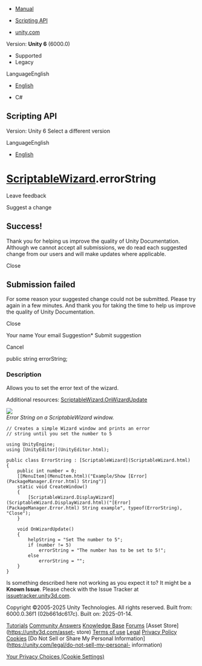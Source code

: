 [ ]()

  * [Manual](../Manual/index.html)
  * [Scripting API](../ScriptReference/index.html)

  * [unity.com](https://unity.com/)

Version: **Unity 6** (6000.0)

  * Supported
  * Legacy

LanguageEnglish

  * [English]()

  * C#

[ ](https://docs.unity3d.com)

## Scripting API

Version: Unity 6 Select a different version

LanguageEnglish

  * [English]()

#  [ScriptableWizard](ScriptableWizard.html).errorString

Leave feedback

Suggest a change

## Success!

Thank you for helping us improve the quality of Unity Documentation. Although
we cannot accept all submissions, we do read each suggested change from our
users and will make updates where applicable.

Close

## Submission failed

For some reason your suggested change could not be submitted. Please <a>try
again</a> in a few minutes. And thank you for taking the time to help us
improve the quality of Unity Documentation.

Close

Your name Your email Suggestion* Submit suggestion

Cancel

[ ]()

public string errorString;

### Description

Allows you to set the error text of the wizard.

Additional resources:
[ScriptableWizard.OnWizardUpdate](ScriptableWizard.OnWizardUpdate.html)  
  
![](../StaticFiles/ScriptRefImages/ErrorString.png)  
_Error String on a ScriptableWizard window._

    
    
    // Creates a simple Wizard window and prints an error
    // string until you set the number to 5  
      
    using UnityEngine;
    using [UnityEditor](UnityEditor.html);  
      
    public class ErrorString : [ScriptableWizard](ScriptableWizard.html)
    {
        public int number = 0;
        [[MenuItem](MenuItem.html)("Example/Show [Error](PackageManager.Error.html) String")]
        static void CreateWindow()
        {
            [ScriptableWizard.DisplayWizard](ScriptableWizard.DisplayWizard.html)("[Error](PackageManager.Error.html) String example", typeof(ErrorString), "Close");
        }  
      
        void OnWizardUpdate()
        {
            helpString = "Set The number to 5";
            if (number != 5)
                errorString = "The number has to be set to 5!";
            else
                errorString = "";
        }
    }
    

Is something described here not working as you expect it to? It might be a
**Known Issue**. Please check with the Issue Tracker at
[issuetracker.unity3d.com](https://issuetracker.unity3d.com).

Copyright ©2005-2025 Unity Technologies. All rights reserved. Built from:
6000.0.36f1 (02b661dc617c). Built on: 2025-01-14.

[Tutorials](https://unity3d.com/learn) [Community
Answers](https://answers.unity3d.com) [Knowledge
Base](https://support.unity3d.com/hc/en-us)
[Forums](https://forum.unity3d.com) [Asset Store](https://unity3d.com/asset-
store) [Terms of use](https://docs.unity3d.com/Manual/TermsOfUse.html)
[Legal](https://unity.com/legal) [Privacy
Policy](https://unity.com/legal/privacy-policy)
[Cookies](https://unity.com/legal/cookie-policy) [Do Not Sell or Share My
Personal Information](https://unity.com/legal/do-not-sell-my-personal-
information)

[Your Privacy Choices (Cookie Settings)](javascript:void\(0\);)

